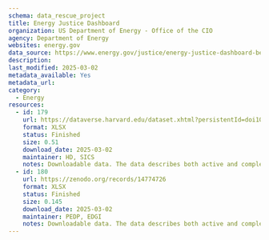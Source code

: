 ```yaml
---
schema: data_rescue_project 
title: Energy Justice Dashboard
organization: US Department of Energy - Office of the CIO
agency: Department of Energy
websites: energy.gov
data_source: https://www.energy.gov/justice/energy-justice-dashboard-beta
description: 
last_modified: 2025-03-02
metadata_available: Yes
metadata_url: 
category:
  - Energy 
resources:
  - id: 179
    url: https://dataverse.harvard.edu/dataset.xhtml?persistentId=doi10.7910/DVN/MWAKOZ
    format: XLSX
    status: Finished
    size: 0.51
    download_date: 2025-03-02
    maintainer: HD, SICS
    notes: Downloadable data. The data describes both active and completed contracts with US primary places of performance that were awarded as early as FY19. This data is subject to change and is for general informational purposes only.
  - id: 180
    url: https://zenodo.org/records/14774726
    format: XLSX
    status: Finished
    size: 0.145
    download_date: 2025-03-02
    maintainer: PEDP, EDGI
    notes: Downloadable data. The data describes both active and completed contracts with US primary places of performance that were awarded as early as FY19. This data is subject to change and is for general informational purposes only.
---
```

